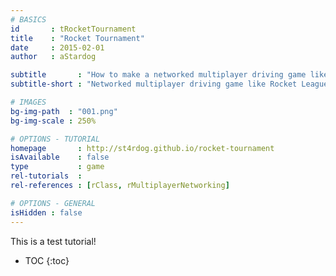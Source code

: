 ```yaml
---
# BASICS
id       : tRocketTournament
title    : "Rocket Tournament"
date     : 2015-02-01
author   : aStardog

subtitle       : "How to make a networked multiplayer driving game like Rocket League!"
subtitle-short : "Networked multiplayer driving game like Rocket League!"

# IMAGES
bg-img-path  : "001.png"
bg-img-scale : 250%

# OPTIONS - TUTORIAL
homepage       : http://st4rdog.github.io/rocket-tournament
isAvailable    : false
type           : game
rel-tutorials  : 
rel-references : [rClass, rMultiplayerNetworking]

# OPTIONS - GENERAL
isHidden : false
---
```

This is a test tutorial!

* TOC
{:toc}